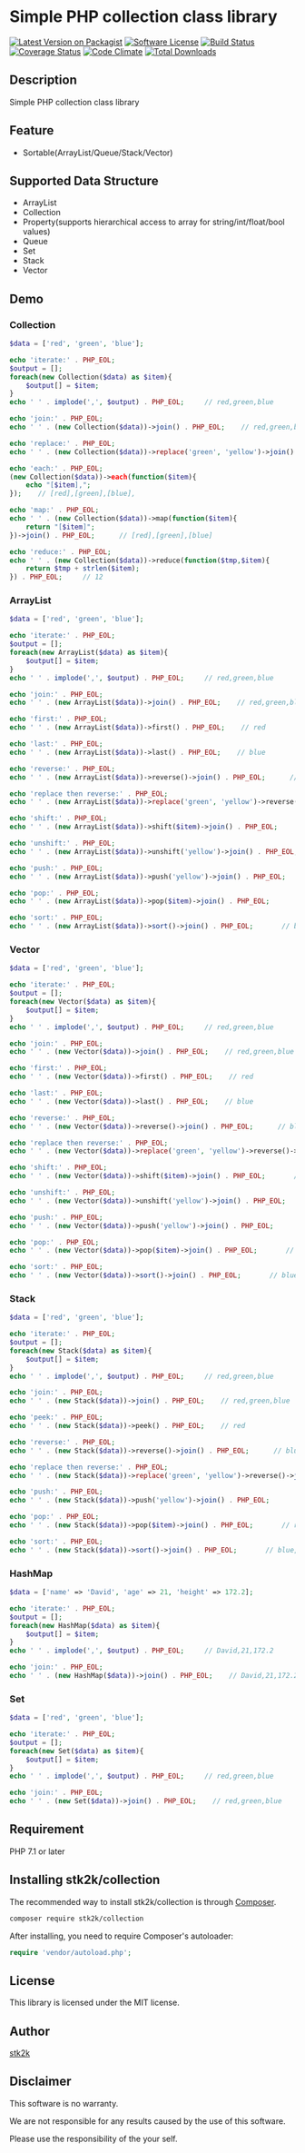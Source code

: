 Simple PHP collection class library
=======================

[![Latest Version on Packagist](https://img.shields.io/packagist/v/stk2k/collection.svg?style=flat-square)](https://packagist.org/packages/stk2k/collection)
[![Software License](https://img.shields.io/badge/license-MIT-brightgreen.svg?style=flat-square)](LICENSE.md)
[![Build Status](https://travis-ci.org/stk2k/collection.svg?branch=master)](https://travis-ci.org/stk2k/collection)
[![Coverage Status](https://coveralls.io/repos/github/stk2k/collection/badge.svg?branch=master)](https://coveralls.io/github/stk2k/collection?branch=master)
[![Code Climate](https://codeclimate.com/github/stk2k/collection/badges/gpa.svg)](https://codeclimate.com/github/stk2k/collection)
[![Total Downloads](https://img.shields.io/packagist/dt/stk2k/collection.svg?style=flat-square)](https://packagist.org/packages/stk2k/collection)

## Description

Simple PHP collection class library

## Feature

- Sortable(ArrayList/Queue/Stack/Vector)

## Supported Data Structure

- ArrayList
- Collection
- Property(supports hierarchical access to array for string/int/float/bool values)
- Queue
- Set
- Stack
- Vector

## Demo

### Collection

```php
$data = ['red', 'green', 'blue'];

echo 'iterate:' . PHP_EOL;
$output = [];
foreach(new Collection($data) as $item){
    $output[] = $item;
}
echo ' ' . implode(',', $output) . PHP_EOL;     // red,green,blue

echo 'join:' . PHP_EOL;
echo ' ' . (new Collection($data))->join() . PHP_EOL;    // red,green,blue

echo 'replace:' . PHP_EOL;
echo ' ' . (new Collection($data))->replace('green', 'yellow')->join() . PHP_EOL;     // red,yellow,blue

echo 'each:' . PHP_EOL;
(new Collection($data))->each(function($item){
    echo "[$item],"; 
});    // [red],[green],[blue],

echo 'map:' . PHP_EOL;
echo ' ' . (new Collection($data))->map(function($item){
    return "[$item]"; 
})->join() . PHP_EOL;      // [red],[green],[blue]

echo 'reduce:' . PHP_EOL;
echo ' ' . (new Collection($data))->reduce(function($tmp,$item){
    return $tmp + strlen($item);
}) . PHP_EOL;     // 12

```

### ArrayList

```php
$data = ['red', 'green', 'blue'];

echo 'iterate:' . PHP_EOL;
$output = [];
foreach(new ArrayList($data) as $item){
    $output[] = $item;
}
echo ' ' . implode(',', $output) . PHP_EOL;     // red,green,blue

echo 'join:' . PHP_EOL;
echo ' ' . (new ArrayList($data))->join() . PHP_EOL;    // red,green,blue

echo 'first:' . PHP_EOL;
echo ' ' . (new ArrayList($data))->first() . PHP_EOL;    // red

echo 'last:' . PHP_EOL;
echo ' ' . (new ArrayList($data))->last() . PHP_EOL;    // blue

echo 'reverse:' . PHP_EOL;
echo ' ' . (new ArrayList($data))->reverse()->join() . PHP_EOL;      // blue,green,red

echo 'replace then reverse:' . PHP_EOL;
echo ' ' . (new ArrayList($data))->replace('green', 'yellow')->reverse()->join() . PHP_EOL;      // blue,yellow,red

echo 'shift:' . PHP_EOL;
echo ' ' . (new ArrayList($data))->shift($item)->join() . PHP_EOL;       // green,blue

echo 'unshift:' . PHP_EOL;
echo ' ' . (new ArrayList($data))->unshift('yellow')->join() . PHP_EOL;       // yellow,red,green,blue

echo 'push:' . PHP_EOL;
echo ' ' . (new ArrayList($data))->push('yellow')->join() . PHP_EOL;       // red,green,blue,yellow

echo 'pop:' . PHP_EOL;
echo ' ' . (new ArrayList($data))->pop($item)->join() . PHP_EOL;       // red,green

echo 'sort:' . PHP_EOL;
echo ' ' . (new ArrayList($data))->sort()->join() . PHP_EOL;       // blue,green,red

```

### Vector

```php
$data = ['red', 'green', 'blue'];

echo 'iterate:' . PHP_EOL;
$output = [];
foreach(new Vector($data) as $item){
    $output[] = $item;
}
echo ' ' . implode(',', $output) . PHP_EOL;     // red,green,blue

echo 'join:' . PHP_EOL;
echo ' ' . (new Vector($data))->join() . PHP_EOL;    // red,green,blue

echo 'first:' . PHP_EOL;
echo ' ' . (new Vector($data))->first() . PHP_EOL;    // red

echo 'last:' . PHP_EOL;
echo ' ' . (new Vector($data))->last() . PHP_EOL;    // blue

echo 'reverse:' . PHP_EOL;
echo ' ' . (new Vector($data))->reverse()->join() . PHP_EOL;      // blue,green,red

echo 'replace then reverse:' . PHP_EOL;
echo ' ' . (new Vector($data))->replace('green', 'yellow')->reverse()->join() . PHP_EOL;      // blue,yellow,red

echo 'shift:' . PHP_EOL;
echo ' ' . (new Vector($data))->shift($item)->join() . PHP_EOL;       // green,blue

echo 'unshift:' . PHP_EOL;
echo ' ' . (new Vector($data))->unshift('yellow')->join() . PHP_EOL;       // yellow,red,green,blue

echo 'push:' . PHP_EOL;
echo ' ' . (new Vector($data))->push('yellow')->join() . PHP_EOL;       // red,green,blue,yellow

echo 'pop:' . PHP_EOL;
echo ' ' . (new Vector($data))->pop($item)->join() . PHP_EOL;       // red,green

echo 'sort:' . PHP_EOL;
echo ' ' . (new Vector($data))->sort()->join() . PHP_EOL;       // blue,green,red

```

### Stack

```php
$data = ['red', 'green', 'blue'];

echo 'iterate:' . PHP_EOL;
$output = [];
foreach(new Stack($data) as $item){
    $output[] = $item;
}
echo ' ' . implode(',', $output) . PHP_EOL;     // red,green,blue

echo 'join:' . PHP_EOL;
echo ' ' . (new Stack($data))->join() . PHP_EOL;    // red,green,blue

echo 'peek:' . PHP_EOL;
echo ' ' . (new Stack($data))->peek() . PHP_EOL;    // red

echo 'reverse:' . PHP_EOL;
echo ' ' . (new Stack($data))->reverse()->join() . PHP_EOL;      // blue,green,red

echo 'replace then reverse:' . PHP_EOL;
echo ' ' . (new Stack($data))->replace('green', 'yellow')->reverse()->join() . PHP_EOL;      // blue,yellow,red

echo 'push:' . PHP_EOL;
echo ' ' . (new Stack($data))->push('yellow')->join() . PHP_EOL;       // red,green,blue,yellow

echo 'pop:' . PHP_EOL;
echo ' ' . (new Stack($data))->pop($item)->join() . PHP_EOL;       // red,green

echo 'sort:' . PHP_EOL;
echo ' ' . (new Stack($data))->sort()->join() . PHP_EOL;       // blue,green,red

```

### HashMap

```php
$data = ['name' => 'David', 'age' => 21, 'height' => 172.2];

echo 'iterate:' . PHP_EOL;
$output = [];
foreach(new HashMap($data) as $item){
    $output[] = $item;
}
echo ' ' . implode(',', $output) . PHP_EOL;     // David,21,172.2

echo 'join:' . PHP_EOL;
echo ' ' . (new HashMap($data))->join() . PHP_EOL;    // David,21,172.2

```

### Set

```php
$data = ['red', 'green', 'blue'];

echo 'iterate:' . PHP_EOL;
$output = [];
foreach(new Set($data) as $item){
    $output[] = $item;
}
echo ' ' . implode(',', $output) . PHP_EOL;     // red,green,blue

echo 'join:' . PHP_EOL;
echo ' ' . (new Set($data))->join() . PHP_EOL;    // red,green,blue

```

## Requirement

PHP 7.1 or later

## Installing stk2k/collection

The recommended way to install stk2k/collection is through
[Composer](http://getcomposer.org).

```bash
composer require stk2k/collection
```

After installing, you need to require Composer's autoloader:

```php
require 'vendor/autoload.php';
```

## License
This library is licensed under the MIT license.

## Author

[stk2k](https://github.com/stk2k)

## Disclaimer

This software is no warranty.

We are not responsible for any results caused by the use of this software.

Please use the responsibility of the your self.


